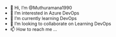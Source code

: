 - 👋 Hi, I’m @Muthuramana1990
- 👀 I’m interested in Azure DevOps
- 🌱 I’m currently learning DevOps
- 💞️ I’m looking to collaborate on Learning DevOps
- 📫 How to reach me ...

<!---
Muthuramana1990/Muthuramana1990 is a ✨ special ✨ repository because its `README.md` (this file) appears on your GitHub profile.
You can click the Preview link to take a look at your changes.
--->
